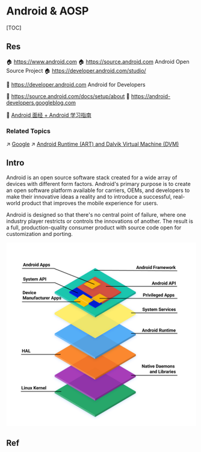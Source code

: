 # Android & AOSP

[TOC]


## Res
🏠 https://www.android.com
🏠 https://source.android.com
Android Open Source Project
🏠 https://developer.android.com/studio/ 

📂 https://developer.android.com
Android for Developers

📂 https://source.android.com/docs/setup/about
📂 https://android-developers.googleblog.com

📄 [Android 面经 + Android 学习指南](https://github.com/pengxurui/AndroidFamily)


### Related Topics
↗ [Google](../../Electronics%20&%20Information%20Technologies%20Business%20Fields%20Research/📌%20Comprehensive%20Electronics%20&%20Information%20Technology%20Services/Google.md)
↗ [Android Runtime (ART) and Dalvik Virtual Machine (DVM)](../../👩‍💻%20Programming%20Methodology%20and%20Languages/🛠️%20Programming%20Tools%20Chain/🚠%20Application%20Runtimes%20&%20SDKs/Java%20Runtimes%20(JRE%20&%20JDKs)/Android%20Runtime%20(ART)%20and%20Dalvik%20Virtual%20Machine%20(DVM)/Android%20Runtime%20(ART)%20and%20Dalvik%20Virtual%20Machine%20(DVM).md)



## Intro
Android is an open source software stack created for a wide array of devices with different form factors. Android's primary purpose is to create an open software platform available for carriers, OEMs, and developers to make their innovative ideas a reality and to introduce a successful, real-world product that improves the mobile experience for users.

Android is designed so that there's no central point of failure, where one industry player restricts or controls the innovations of another. The result is a full, production-quality consumer product with source code open for customization and porting.

![](../../../../Assets/Pics/Pasted%20image%2020230930214954.png)



## Ref
[👍 What is AOSP? Everything you need to know]: https://www.androidauthority.com/aosp-explained-1093505/
[👍 What is stock Android? Everything you need to know about the core OS]: https://www.androidauthority.com/what-is-stock-android-845627/

